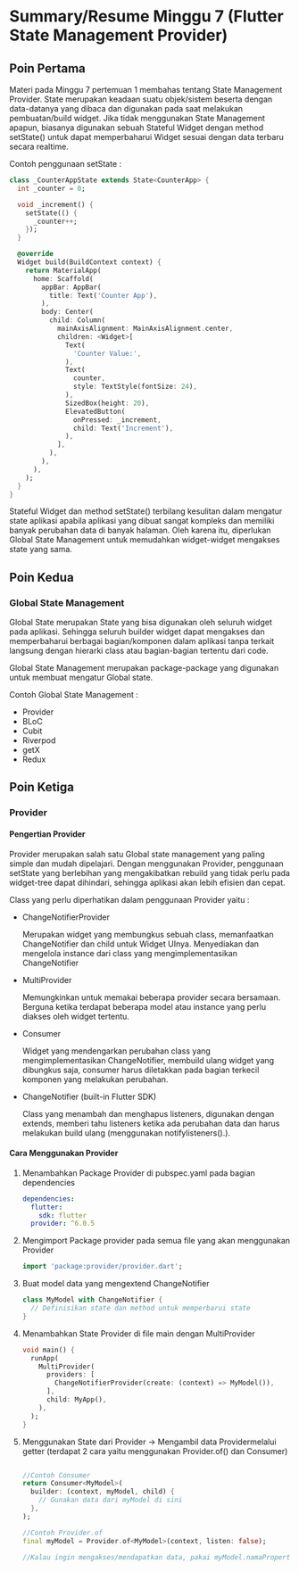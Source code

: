 # Summary/Resume Minggu 7 (Flutter State Management Provider)

## Poin Pertama

Materi pada Minggu 7 pertemuan 1 membahas tentang State Management Provider. State merupakan keadaan suatu objek/sistem beserta dengan data-datanya yang dibaca dan digunakan pada saat melakukan pembuatan/build widget. Jika tidak menggunakan State Management apapun, biasanya digunakan sebuah Stateful Widget dengan method setState() untuk dapat memperbaharui Widget sesuai dengan data terbaru secara realtime.

Contoh penggunaan setState :

```dart
class _CounterAppState extends State<CounterApp> {
  int _counter = 0;

  void _increment() {
    setState(() {
      _counter++;
    });
  }

  @override
  Widget build(BuildContext context) {
    return MaterialApp(
      home: Scaffold(
        appBar: AppBar(
          title: Text('Counter App'),
        ),
        body: Center(
          child: Column(
            mainAxisAlignment: MainAxisAlignment.center,
            children: <Widget>[
              Text(
                'Counter Value:',
              ),
              Text(
                counter,
                style: TextStyle(fontSize: 24),
              ),
              SizedBox(height: 20),
              ElevatedButton(
                onPressed: _increment,
                child: Text('Increment'),
              ),
            ],
          ),
        ),
      ),
    );
  }
}
```

Stateful Widget dan method setState() terbilang kesulitan dalam mengatur state aplikasi apabila aplikasi yang dibuat sangat kompleks dan memiliki banyak perubahan data di banyak halaman. Oleh karena itu, diperlukan Global State Management untuk memudahkan widget-widget mengakses state yang sama.

## Poin Kedua

### Global State Management

Global State merupakan State yang bisa digunakan oleh seluruh widget pada aplikasi. Sehingga seluruh builder widget dapat mengakses dan memperbaharui berbagai bagian/komponen dalam aplikasi tanpa terkait langsung dengan hierarki class atau bagian-bagian tertentu dari code.

Global State Management merupakan package-package yang digunakan untuk membuat mengatur Global state.

Contoh Global State Management :

- Provider
- BLoC
- Cubit
- Riverpod
- getX
- Redux

## Poin Ketiga

### Provider

#### Pengertian Provider

Provider merupakan salah satu Global state management yang paling simple dan mudah dipelajari. Dengan menggunakan Provider, penggunaan setState yang berlebihan yang mengakibatkan rebuild yang tidak perlu pada widget-tree dapat dihindari, sehingga aplikasi akan lebih efisien dan cepat.

Class yang perlu diperhatikan dalam penggunaan Provider yaitu :

- ChangeNotifierProvider

  Merupakan widget yang membungkus sebuah class, memanfaatkan ChangeNotifier dan child untuk Widget UInya. Menyediakan dan mengelola instance dari class yang mengimplementasikan ChangeNotifier

- MultiProvider

  Memungkinkan untuk memakai beberapa provider secara bersamaan. Berguna ketika terdapat beberapa model atau instance yang perlu diakses oleh widget tertentu.

- Consumer

  Widget yang mendengarkan perubahan class yang mengimplementasikan ChangeNotifier, membuild ulang widget yang dibungkus saja, consumer harus diletakkan pada bagian terkecil komponen yang melakukan perubahan.

- ChangeNotifier (built-in Flutter SDK)

  Class yang menambah dan menghapus listeners, digunakan dengan extends, memberi tahu listeners ketika ada perubahan data dan harus melakukan build ulang (menggunakan notifylisteners().).

#### Cara Menggunakan Provider

1. Menambahkan Package Provider di pubspec.yaml pada bagian dependencies

    ```yaml
    dependencies:
      flutter:
        sdk: flutter
      provider: ^6.0.5
    ```

2. Mengimport Package provider pada semua file yang akan menggunakan Provider

    ```dart
    import 'package:provider/provider.dart';
    ```

3. Buat model data yang mengextend ChangeNotifier

    ```dart
    class MyModel with ChangeNotifier {
      // Definisikan state dan method untuk memperbarui state
    }
    ```

4. Menambahkan State Provider di file main dengan MultiProvider

    ```dart
    void main() {
      runApp(
        MultiProvider(
          providers: [
            ChangeNotifierProvider(create: (context) => MyModel()),
          ],
          child: MyApp(),
        ),
      );
    }
    ```

5. Menggunakan State dari Provider -> Mengambil data Providermelalui getter (terdapat 2 cara yaitu menggunakan Provider.of() dan Consumer)

    ```dart

    //Contoh Consumer
    return Consumer<MyModel>(
      builder: (context, myModel, child) {
        // Gunakan data dari myModel di sini
      },
    );

    //Contoh Provider.of
    final myModel = Provider.of<MyModel>(context, listen: false);

    //Kalau ingin mengakses/mendapatkan data, pakai myModel.namaProperti

    ```
